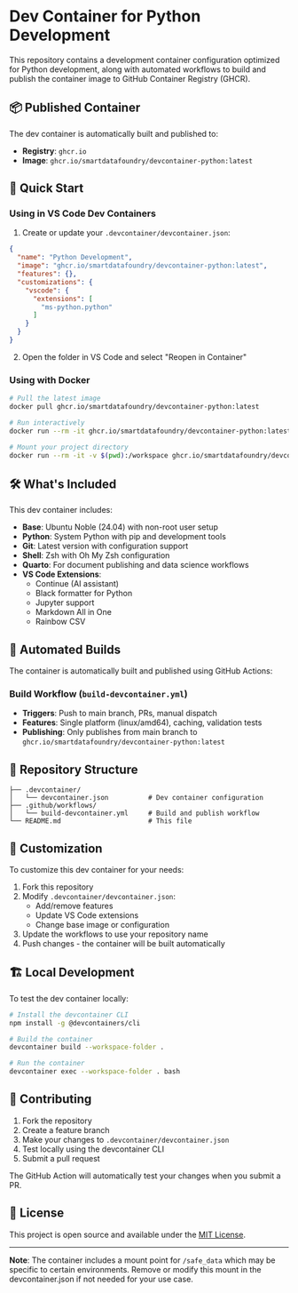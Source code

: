# Dev Container for Python Development

This repository contains a development container configuration optimized for Python development, along with automated workflows to build and publish the container image to GitHub Container Registry (GHCR).

## 📦 Published Container

The dev container is automatically built and published to:
- **Registry**: `ghcr.io`
- **Image**: `ghcr.io/smartdatafoundry/devcontainer-python:latest`

## 🚀 Quick Start

### Using in VS Code Dev Containers

1. Create or update your `.devcontainer/devcontainer.json`:

```json
{
  "name": "Python Development",
  "image": "ghcr.io/smartdatafoundry/devcontainer-python:latest",
  "features": {},
  "customizations": {
    "vscode": {
      "extensions": [
        "ms-python.python"
      ]
    }
  }
}
```

2. Open the folder in VS Code and select "Reopen in Container"

### Using with Docker

```bash
# Pull the latest image
docker pull ghcr.io/smartdatafoundry/devcontainer-python:latest

# Run interactively
docker run --rm -it ghcr.io/smartdatafoundry/devcontainer-python:latest bash

# Mount your project directory
docker run --rm -it -v $(pwd):/workspace ghcr.io/smartdatafoundry/devcontainer-python:latest
```

## 🛠️ What's Included

This dev container includes:

- **Base**: Ubuntu Noble (24.04) with non-root user setup
- **Python**: System Python with pip and development tools
- **Git**: Latest version with configuration support
- **Shell**: Zsh with Oh My Zsh configuration
- **Quarto**: For document publishing and data science workflows
- **VS Code Extensions**:
  - Continue (AI assistant)
  - Black formatter for Python
  - Jupyter support
  - Markdown All in One
  - Rainbow CSV

## 🔄 Automated Builds

The container is automatically built and published using GitHub Actions:

### Build Workflow (`build-devcontainer.yml`)
- **Triggers**: Push to main branch, PRs, manual dispatch
- **Features**: Single platform (linux/amd64), caching, validation tests
- **Publishing**: Only publishes from main branch to `ghcr.io/smartdatafoundry/devcontainer-python:latest`

## 📁 Repository Structure

```
├── .devcontainer/
│   └── devcontainer.json          # Dev container configuration
├── .github/workflows/
│   └── build-devcontainer.yml     # Build and publish workflow
└── README.md                      # This file
```

## 🔧 Customization

To customize this dev container for your needs:

1. Fork this repository
2. Modify `.devcontainer/devcontainer.json`:
   - Add/remove features
   - Update VS Code extensions
   - Change base image or configuration
3. Update the workflows to use your repository name
4. Push changes - the container will be built automatically

## 🏗️ Local Development

To test the dev container locally:

```bash
# Install the devcontainer CLI
npm install -g @devcontainers/cli

# Build the container
devcontainer build --workspace-folder .

# Run the container
devcontainer exec --workspace-folder . bash
```

## 🤝 Contributing

1. Fork the repository
2. Create a feature branch
3. Make your changes to `.devcontainer/devcontainer.json`
4. Test locally using the devcontainer CLI
5. Submit a pull request

The GitHub Action will automatically test your changes when you submit a PR.

## 📝 License

This project is open source and available under the [MIT License](LICENSE).

---

**Note**: The container includes a mount point for `/safe_data` which may be specific to certain environments. Remove or modify this mount in the devcontainer.json if not needed for your use case.
